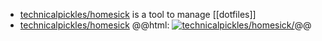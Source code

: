 - [technicalpickles/homesick](https://github.com/technicalpickles/homesick) is a tool to manage [[dotfiles]]
- [technicalpickles/homesick](https://github.com/technicalpickles/homesick/)
  @@html: <a href="https://github.com/technicalpickles/homesick/"><img src="https://github-readme-stats-astronomer.vercel.app/api/pin/?username=technicalpickles&repo=homesick&theme=tokyonight" alt="technicalpickles/homesick/"/></a>@@